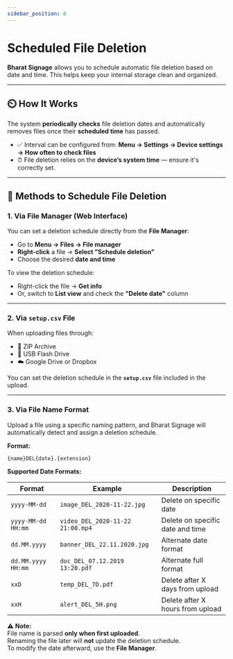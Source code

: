 ```yaml
---
sidebar_position: 6
---
```


# Scheduled File Deletion

**Bharat Signage** allows you to schedule automatic file deletion based on date and time. This helps keep your internal storage clean and organized.

---

## ⏲️ How It Works

The system **periodically checks** file deletion dates and automatically removes files once their **scheduled time** has passed.

- ✅ Interval can be configured from:
  **Menu → Settings → Device settings → How often to check files**
- ⏰ File deletion relies on the **device’s system time** — ensure it's correctly set.

---

## 📌 Methods to Schedule File Deletion

### 1. Via File Manager (Web Interface)

You can set a deletion schedule directly from the **File Manager**:

- Go to **Menu → Files → File manager**
- **Right-click** a file → **Select "Schedule deletion"**
- Choose the desired **date and time**

To view the deletion schedule:

- Right-click the file → **Get info**
- Or, switch to **List view** and check the **"Delete date"** column

---

### 2. Via `setup.csv` File

When uploading files through:

- 📁 ZIP Archive
- 💾 USB Flash Drive
- ☁️ Google Drive or Dropbox

You can set the deletion schedule in the **`setup.csv`** file included in the upload.

---

### 3. Via File Name Format

Upload a file using a specific naming pattern, and Bharat Signage will automatically detect and assign a deletion schedule.

**Format:**

`{name}DEL{date}.{extension}`

**Supported Date Formats:**

| Format             | Example                          | Description                      |
| ------------------ | -------------------------------- | -------------------------------- |
| `yyyy-MM-dd`       | `image_DEL_2020-11-22.jpg`       | Delete on specific date          |
| `yyyy-MM-dd HH:mm` | `video_DEL_2020-11-22 21:00.mp4` | Delete on specific date and time |
| `dd.MM.yyyy`       | `banner_DEL_22.11.2020.jpg`      | Alternate date format            |
| `dd.MM.yyyy HH:mm` | `doc_DEL_07.12.2019 13:20.pdf`   | Alternate full format            |
| `xxD`              | `temp_DEL_7D.pdf`                | Delete after X days from upload  |
| `xxH`              | `alert_DEL_5H.png`               | Delete after X hours from upload |

⚠️ **Note:**  
File name is parsed **only when first uploaded**.  
Renaming the file later will **not** update the deletion schedule.  
To modify the date afterward, use the **File Manager**.
